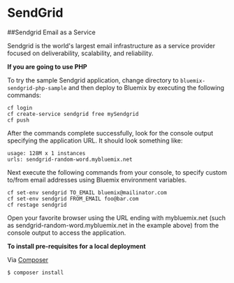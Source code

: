 # SendGrid

##Sendgrid Email as a Service

Sendgrid is the world's largest email infrastructure as a service provider focused on deliverability, scalability, and reliability. 

**If you are going to use PHP**

To try the sample Sendgrid application, change directory to ```bluemix-sendgrid-php-sample``` and then deploy to Bluemix by executing the following commands:

```
cf login
cf create-service sendgrid free mySendgrid
cf push
```

After the commands complete successfully, look for the console output specifying the application URL. It should look something like: 

```
usage: 128M x 1 instances
urls: sendgrid-random-word.mybluemix.net
```

Next execute the following commands from your console, to specify custom to/from email addresses using Bluemix environment variables. 

```
cf set-env sendgrid TO_EMAIL bluemix@mailinator.com
cf set-env sendgrid FROM_EMAIL foo@bar.com
cf restage sendgrid
```

Open your favorite browser using the URL ending with mybluemix.net (such as sendgrid-random-word.mybluemix.net in the example above) from the console output to access the application. 

**To install pre-requisites for a local deployment**

Via [Composer](https://getcomposer.org/)

``` bash
$ composer install
```
